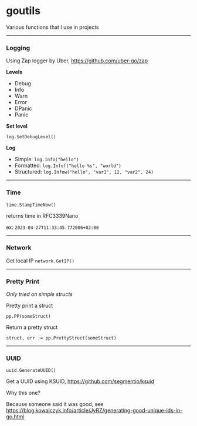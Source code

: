 # goutils

Various functions that I use in projects

---

### Logging

Using Zap logger by Uber, https://github.com/uber-go/zap

__Levels__

- Debug
- Info
- Warn
- Error
- DPanic
- Panic

__Set level__

 `log.SetDebugLevel()`

 __Log__

 - Simple: `log.Info("hello")`
 - Formatted: `log.Infof("hello %s", "world")`
 - Structured: `log.Infow("hello", "var1", 12, "var2", 24)`

---

### Time

`time.StampTimeNow()`

returns time in RFC3339Nano

ex: `2023-04-27T11:33:45.772006+02:00`

---

### Network

Get local IP
`network.GetIP()`

---
### Pretty Print
_Only tried on simple structs_

Pretty print a struct

`pp.PP(someStruct)`

Return a pretty struct

`struct, err := pp.PrettyStruct(someStruct)`

---

### UUID

`uuid.GenerateUUID()`

Get a UUID using KSUID, https://github.com/segmentio/ksuid

Why this one?

Because someone said it was good, see https://blog.kowalczyk.info/article/JyRZ/generating-good-unique-ids-in-go.html
